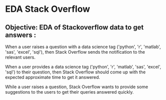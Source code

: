 # EDA Stack Overflow

## Objective: EDA of Stackoverflow data to get answers :

When a user raises a question with a data science tag ('python', 'r', 'matlab', 'sas', 'excel', 'sql'), then Stack Overflow sends the notification to the relevant users.

When a user provides a data science tag ('python', 'r', 'matlab', 'sas', 'excel', 'sql') to their question, then Stack Overflow should come up with the expected approximate time to get it answered.

While a user raises a question, Stack Overflow wants to provide some suggestions to the users to get their queries answered quickly.
